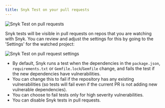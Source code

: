 ```yaml
---
title: Snyk Test on your pull requests
---
```


![Snyk Test on pull requests](https://res.cloudinary.com/snyk/image/upload/q_auto,f_auto,w_auto/v1474294875/Snyk_Test_in_PR.png)

Snyk tests will be visible in pull requests on repos that you are watching with Snyk.
You can review and adjust the settings for this by going to the 'Settings' for the watched project:

![Snyk Test on pull request settings](https://res.cloudinary.com/snyk/image/upload/q_auto,f_auto,w_auto/v1506960149/docs/github-integration-settings.png)

* By default, Snyk runs a test when the dependencies in the `package.json`, `requirements.txt` or `Gemfile.lock`/`Gemfile` change, and fails the test if the new dependencies have vulnerabilities.
* You can change this to fail if the repository has any existing vulnerabilities (so tests will fail even if the current PR is not adding new vulnerable dependencies).
* You can choose to fail tests only for high severity vulnerabilities.
* You can disable Snyk tests in pull requests.
